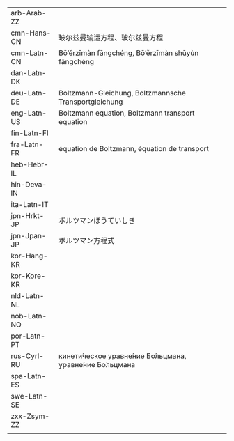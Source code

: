 | | | |
|-|-|-|
| arb-Arab-ZZ |  |  |
| cmn-Hans-CN | 玻尔兹曼输运方程、玻尔兹曼方程 |  |
| cmn-Latn-CN | Bō’ěrzīmàn fāngchéng, Bō’ěrzīmàn shūyùn fāngchéng |  |
| dan-Latn-DK |  |  |
| deu-Latn-DE | Boltzmann-Gleichung, Boltzmannsche Transportgleichung |  |
| eng-Latn-US | Boltzmann equation, Boltzmann transport equation |  |
| fin-Latn-FI |  |  |
| fra-Latn-FR | équation de Boltzmann, équation de transport |  |
| heb-Hebr-IL |  |  |
| hin-Deva-IN |  |  |
| ita-Latn-IT |  |  |
| jpn-Hrkt-JP | ボルツマンほうていしき |  |
| jpn-Jpan-JP | ボルツマン方程式 |  |
| kor-Hang-KR |  |  |
| kor-Kore-KR |  |  |
| nld-Latn-NL |  |  |
| nob-Latn-NO |  |  |
| por-Latn-PT |  |  |
| rus-Cyrl-RU | кинети́ческое уравне́ние Бо́льцмана, уравне́ние Бо́льцмана |  |
| spa-Latn-ES |  |  |
| swe-Latn-SE |  |  |
| zxx-Zsym-ZZ |  |  |
|  |  |  |
